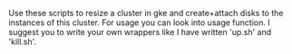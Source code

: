 Use these scripts to resize a cluster in gke and create+attach disks to the instances of this cluster. For usage you can look into usage function. I suggest you to write your own wrappers like I have written 'up.sh' and 'kill.sh'.
